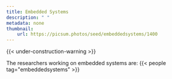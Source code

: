 ```yaml
---
title: Embedded Systems
description: " "
metadata: none
thumbnail: 
    url: https://picsum.photos/seed/embeddedsystems/1400
---
```


{{< under-construction-warning >}}

The researchers working on embedded systems are:
{{< people tag="embeddedsystems" >}}
